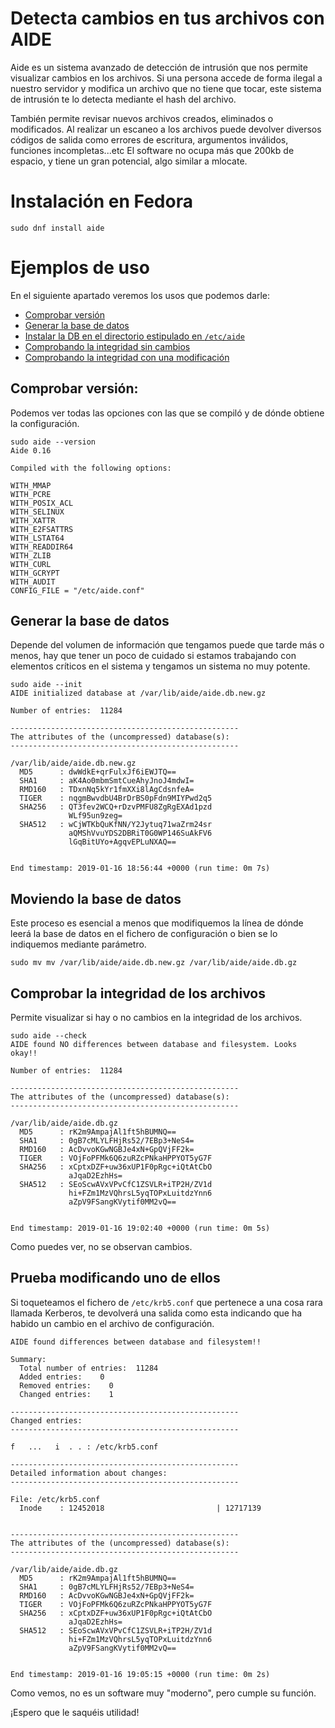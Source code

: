 # Detecta cambios en tus archivos con AIDE

Aide es un sistema avanzado de detección de intrusión que nos permite visualizar cambios en los archivos. Si una persona accede de forma ilegal a nuestro servidor y modifica un archivo que no tiene que tocar, este sistema de intrusión te lo detecta mediante el hash del archivo.

También permite revisar nuevos archivos creados, eliminados o modificados. Al realizar un escaneo a los archivos puede devolver diversos códigos de salida como errores de escritura, argumentos inválidos, funciones incompletas...etc
El software no ocupa más que 200kb de espacio, y tiene un gran potencial, algo similar a mlocate.

# Instalación en Fedora
```
sudo dnf install aide
```

# Ejemplos de uso
En el siguiente apartado veremos los usos que podemos darle:
 * [Comprobar versión](#apartado-1)
 * [Generar la base de datos](#apartado-2)
 * [Instalar la DB en el directorio estipulado en `/etc/aide`](#apartado-3)
 * [Comprobando la integridad sin cambios](#apartado-4)
 * [Comprobando la integridad con una modificación](#apartado-5)

<a id="apartado-1"></a>
## Comprobar versión:
Podemos ver todas las opciones con las que se compiló y de dónde obtiene la configuración.
```
sudo aide --version
Aide 0.16

Compiled with the following options:

WITH_MMAP
WITH_PCRE
WITH_POSIX_ACL
WITH_SELINUX
WITH_XATTR
WITH_E2FSATTRS
WITH_LSTAT64
WITH_READDIR64
WITH_ZLIB
WITH_CURL
WITH_GCRYPT
WITH_AUDIT
CONFIG_FILE = "/etc/aide.conf"
```
<a id="apartado-2"></a>
## Generar la base de datos
Depende del volumen de información que tengamos puede que tarde más o menos, hay que tener un poco de cuidado si estamos trabajando con elementos críticos en el sistema y tengamos un sistema no muy potente.

```
sudo aide --init
AIDE initialized database at /var/lib/aide/aide.db.new.gz

Number of entries:  11284

---------------------------------------------------
The attributes of the (uncompressed) database(s):
---------------------------------------------------

/var/lib/aide/aide.db.new.gz
  MD5      : dwWdkE+qrFulxJf6iEWJTQ==
  SHA1     : aK4Ao0mbmSmtCueAhyJnoJ4mdwI=
  RMD160   : TDxnNq5kYr1fmXXi8lAgCdsnfeA=
  TIGER    : nqgmBwvdbU4BrDrBS0pFdn9MIYPwd2q5
  SHA256   : QT3fev2WCQ+rDzvPMFU8ZgRgEXAd1pzd
             WLf95un9zeg=
  SHA512   : wCjWTKbQuKfNN/Y2Jytuq71waZrm24sr
             aQMShVvuYDS2DBRiT0G0WP146SuAkFV6
             lGqBitUYo+AgqvEPLuNXAQ==


End timestamp: 2019-01-16 18:56:44 +0000 (run time: 0m 7s)
```
<a id="apartado-3"></a>
## Moviendo la base de datos
Este proceso es esencial a menos que modifiquemos la línea de dónde leerá la base de datos en el fichero de configuración o bien se lo indiquemos mediante parámetro.
```
sudo mv mv /var/lib/aide/aide.db.new.gz /var/lib/aide/aide.db.gz
```
<a id="apartado-4"></a>
## Comprobar la integridad de los archivos
Permite visualizar si hay o no cambios en la integridad de los archivos.
```
sudo aide --check
AIDE found NO differences between database and filesystem. Looks okay!!

Number of entries:  11284

---------------------------------------------------
The attributes of the (uncompressed) database(s):
---------------------------------------------------

/var/lib/aide/aide.db.gz
  MD5      : rK2m9AmpajAl1ft5hBUMNQ==
  SHA1     : 0gB7cMLYLFHjRs52/7EBp3+NeS4=
  RMD160   : AcDvvoKGwNGBJe4xN+GpQVjFF2k=
  TIGER    : VOjFoPFMk6Q6zuRZcPNkaHPPYOT5yG7F
  SHA256   : xCptxDZF+uw36xUP1F0pRgc+iQtAtCbO
             aJqaD2EzhHs=
  SHA512   : SEoScwAVxVPvCfC1ZSVLR+iTP2H/ZV1d
             hi+FZm1MzVQhrsL5yqTOPxLuitdzYnn6
             aZpV9FSangKVytif0MM2vQ==


End timestamp: 2019-01-16 19:02:40 +0000 (run time: 0m 5s)
```
Como puedes ver, no se observan cambios.
<a id="apartado-5"></a>
## Prueba modificando uno de ellos
Si toqueteamos el fichero de `/etc/krb5.conf` que pertenece a una cosa rara llamada Kerberos, te devolverá una salida como esta indicando que ha habido un cambio en el archivo de configuración.
```
AIDE found differences between database and filesystem!!

Summary:
  Total number of entries:  11284
  Added entries:    0
  Removed entries:    0
  Changed entries:    1

---------------------------------------------------
Changed entries:
---------------------------------------------------

f   ...   i  . . : /etc/krb5.conf

---------------------------------------------------
Detailed information about changes:
---------------------------------------------------

File: /etc/krb5.conf
  Inode    : 12452018                         | 12717139


---------------------------------------------------
The attributes of the (uncompressed) database(s):
---------------------------------------------------

/var/lib/aide/aide.db.gz
  MD5      : rK2m9AmpajAl1ft5hBUMNQ==
  SHA1     : 0gB7cMLYLFHjRs52/7EBp3+NeS4=
  RMD160   : AcDvvoKGwNGBJe4xN+GpQVjFF2k=
  TIGER    : VOjFoPFMk6Q6zuRZcPNkaHPPYOT5yG7F
  SHA256   : xCptxDZF+uw36xUP1F0pRgc+iQtAtCbO
             aJqaD2EzhHs=
  SHA512   : SEoScwAVxVPvCfC1ZSVLR+iTP2H/ZV1d
             hi+FZm1MzVQhrsL5yqTOPxLuitdzYnn6
             aZpV9FSangKVytif0MM2vQ==


End timestamp: 2019-01-16 19:05:15 +0000 (run time: 0m 2s)
```

Como vemos, no es un software muy "moderno", pero cumple su función.

¡Espero que le saquéis utilidad!